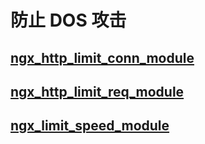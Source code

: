# 防止 DOS 攻击

## [ngx_http_limit_conn_module](http://nginx.org/en/docs/http/ngx_http_limit_conn_module.html)

## [ngx_http_limit_req_module](http://nginx.org/en/docs/http/ngx_http_limit_req_module.html)

## [ngx_limit_speed_module](https://github.com/yaoweibin/ngx_limit_speed_module)
